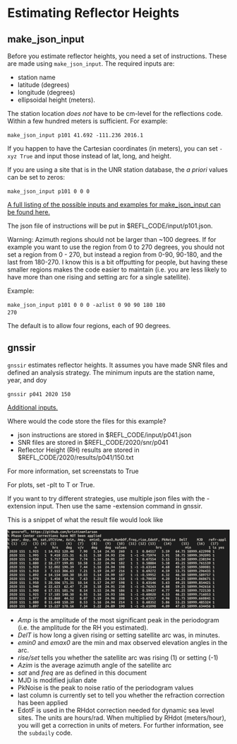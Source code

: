 # Estimating Reflector Heights 

## make_json_input 

Before you estimate reflector heights, you need a set 
of instructions. These are made using <code>make_json_input</code>. 
The required inputs are: 

* station name 
* latitude (degrees)  
* longitude (degrees) 
* ellipsoidal height (meters). 

The station location *does not* have to be cm-level for the reflections code. Within a few hundred meters is 
sufficient. For example: 

<CODE>make_json_input p101 41.692 -111.236 2016.1</CODE>

If you happen to have the Cartesian coordinates (in meters), you can 
set <code>-xyz True</code> and input those instead of lat, long, and height.

If you are using a site that is in the UNR station database, the *a priori* values can be set to zeros:

<CODE>make_json_input p101 0 0 0 </CODE>

[A full listing of the possible inputs and examples for make_json_input can be found here.](https://gnssrefl.readthedocs.io/en/latest/api/gnssrefl.make_json_input.html)

The json file of instructions will be put in $REFL_CODE/input/p101.json. 

Warning: Azimuth regions should not be larger than ~100 degrees. If for example you want to use the region from 0 to 
270 degrees, you should not set a region from 0 - 270, but instead a region from 0-90, 90-180, and the last
from 180-270. I know this is a bit offputting for people, but having these smaller regions makes the code
easier to maintain (i.e. you are less likely to have more than one rising and setting arc for a single satellite).

Example:

<CODE>make_json_input p101 0 0 0   -azlist 0 90 90 180 180 270</CODE>

The default is to allow four regions, each of 90 degrees.  


## gnssir

<code>gnssir</code> estimates reflector heights. It assumes you have made SNR files and defined an analysis strategy.
The minimum inputs are the station name, year, and doy

<CODE>gnssir p041 2020 150</CODE> 

[Additional inputs.](https://gnssrefl.readthedocs.io/en/latest/api/gnssrefl.gnssir_cl.html)

Where would the code store the files for this example?

- json instructions are stored in $REFL_CODE/input/p041.json
- SNR files are stored in $REFL_CODE/2020/snr/p041
- Reflector Height (RH) results are stored in $REFL_CODE/2020/results/p041/150.txt

For more information, set screenstats to True

For plots, set -plt to T or True. 

If you want to try different strategies, use multiple json files with the -extension input. Then use the same -extension command
in gnssir.

This is a snippet of what the result file would look like

<img src="../_static/results-snippet.png" width="600">

- *Amp* is the amplitude of the most significant peak in the periodogram (i.e. the amplitude for the RH you estimated).  
- *DelT* is how long a given rising or setting satellite arc was, in minutes. 
- *emin0* and *emax0* are the min and max observed elevation angles in the arc.
- *rise/set* tells you whether the satellite arc was rising (1) or setting (-1)
- *Azim* is the average azimuth angle of the satellite arc
- *sat* and *freq* are as defined in this document
- MJD is modified julian date
- PkNoise is the peak to noise ratio of the periodogram values
- last column is currently set to tell you whether the refraction correction has been applied 
- EdotF is used in the RHdot correction needed for dynamic sea level sites. The units are hours/rad.
When multiplied by RHdot (meters/hour), you will get a correction in units of meters. For further
information, see the <code>subdaily</code> code.



